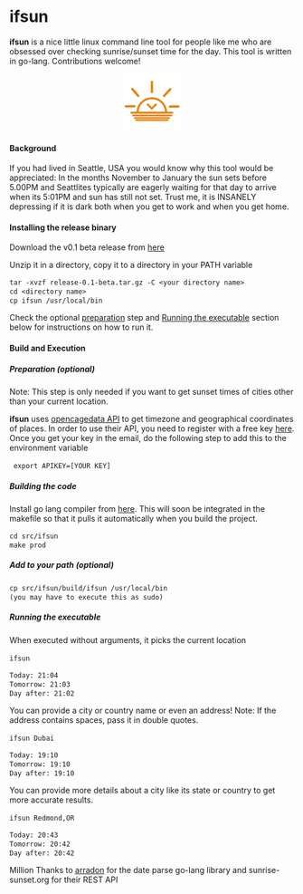 # ifsun
**ifsun** is a nice little linux command line tool for people like me who are obsessed over checking sunrise/sunset time for the day. This tool is written in go-lang. Contributions welcome!

<p align="center">
  <img src="https://github.com/sudharssun/ifsun/blob/master/icons/sunset-2.jpg" width="100" height="100">
</p>

#### Background
If you had lived in Seattle, USA you would know why this tool would be appreciated: In the months November to January the sun sets before 5.00PM and Seattlites typically are eagerly waiting for that day to arrive when its 5:01PM and sun has still not set. Trust me, it is INSANELY depressing if it is dark both when you get to work and when you get home.

#### Installing the release binary
Download the v0.1 beta release from [here](https://github.com/sudharssun/ifsun/releases/download/v0.1-beta/release-0.1-beta.tar.gz)

Unzip it in a directory, copy it to a directory in your PATH variable
```
tar -xvzf release-0.1-beta.tar.gz -C <your directory name>
cd <directory name>
cp ifsun /usr/local/bin
```
Check the optional [preparation](#Preparation) step and [Running the executable](#Running-the-executable) section below for instructions on how to run it.

#### Build and Execution

##### Preparation (optional)
Note: This step is only needed if you want to get sunset times of cities other than your current location.

**ifsun** uses [opencagedata API](https://opencagedata.com/api) to get timezone and geographical coordinates of places. In order to use their API, you need to register with a free key [here](https://opencagedata.com/users/sign_up). Once you get your key in the email, do the following step to add this to the environment variable

<code> export APIKEY=[YOUR KEY]</code>

##### Building the code
Install go lang compiler from [here](https://golang.org/doc/install). This will soon be integrated in the makefile so that it pulls it automatically when you build the project.
```
cd src/ifsun
make prod
```

##### Add to your path (optional)
```
cp src/ifsun/build/ifsun /usr/local/bin
(you may have to execute this as sudo)
```

##### Running the executable
When executed without arguments, it picks the current location

<code>ifsun</code>

```
Today: 21:04
Tomorrow: 21:03
Day after: 21:02
```

You can provide a city or country name or even an address! Note: If the address contains spaces, pass it in double quotes.

<code>ifsun Dubai</code>

```
Today: 19:10
Tomorrow: 19:10
Day after: 19:10
```

You can provide more details about a city like its state or country to get more accurate results. 

<code>ifsun Redmond,OR</code>

```
Today: 20:43
Tomorrow: 20:42
Day after: 20:42
```

Million Thanks to [arradon](https://github.com/araddon/dateparse) for the date parse go-lang library and sunrise-sunset.org for their REST API
